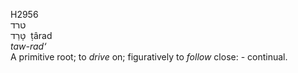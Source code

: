 <body>
  <p>H2956<br>  טרד  <br> טָּרַד  ‎  ṭârad  <br><i>taw-rad‘ </i><br>A primitive root; to <i>drive</i> on; figuratively to <i>follow</i> close: - continual.<br></p>
 </body>